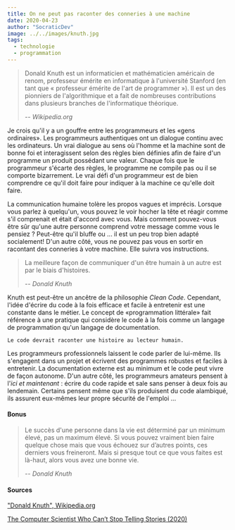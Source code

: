 ```yaml
---
title: On ne peut pas raconter des conneries à une machine
date: 2020-04-23
author: "SocraticDev"
image: ../../images/knuth.jpg
tags:
  - technologie
  - programmation
---
```


 > Donald Knuth est un informaticien et mathématicien américain de renom, professeur émérite en informatique à l'université Stanford (en tant que « professeur émérite de l'art de programmer »). Il est un des pionniers de l'algorithmique et a fait de nombreuses contributions dans plusieurs branches de l'informatique théorique. 
 >
 > -- <cite>Wikipedia.org</cite>

Je crois qu'il y a un gouffre entre les programmeurs et les «gens ordinaires». Les programmeurs authentiques ont un dialogue continu avec les ordinateurs. Un vrai dialogue au sens où l'homme et la machine sont de bonne foi et interagissent selon des règles bien définies afin de faire d'un programme un produit possédant une valeur. Chaque fois que le programmeur s'écarte des règles, le programme ne compile pas ou il se comporte bizarrement. Le vrai défi d'un programmeur est de bien comprendre ce qu'il doit faire pour indiquer à la machine ce qu'elle doit faire.

La communication humaine tolère les propos vagues et imprécis. Lorsque vous parlez à quelqu'un, vous pouvez le voir hocher la tête et réagir comme s'il comprenait et était d'accord avec vous. Mais comment pouvez-vous être sûr qu'une autre personne comprend votre message comme vous le pensiez ? Peut-être qu'il bluffe ou ... il est un peu trop bien adapté socialement! D'un autre côté, vous ne pouvez pas vous en sortir en racontant des conneries à votre machine. Elle suivra vos instructions.

> La meilleure façon de communiquer d'un être humain à un autre est par le biais d'histoires.
>
> -- <cite>Donald Knuth</cite>

Knuth est peut-être un ancêtre de la philosophie _Clean Code_. Cependant, l'idée d'écrire du code à la fois efficace et facile à entretenir est une constante dans le métier. Le concept de «programmation littérale» fait référence à une pratique qui considère le code à la fois comme un langage de programmation qu'un langage de documentation.

``Le code devrait raconter une histoire au lecteur humain.``

Les programmeurs professionnels laissent le code parler de lui-même. Ils s'engagent dans un projet et écrivent des programmes robustes et faciles à entretenir. La documentation externe est au minimum et le code peut vivre de façon autonome. D'un autre côté, les programmeurs amateurs pensent à l'_ici et maintenant_ : écrire du code rapide et sale sans penser à deux fois au lendemain. Certains pensent même que s'ils produisent du code alambiqué, ils assurent eux-mêmes leur propre sécurité de l'emploi ...

#### Bonus

> Le succès d'une personne dans la vie est déterminé par un minimum élevé, pas un maximum élevé. Si vous pouvez vraiment bien faire quelque chose mais que vous échouez sur d’autres points, ces derniers vous freineront. Mais si presque tout ce que vous faites est là-haut, alors vous avez une bonne vie.
> 
> -- <cite>Donald Knuth</cite>

#### Sources

["Donald Knuth", Wikipedia.org](https://fr.wikipedia.org/wiki/Donald_Knuth)

[The Computer Scientist Who Can’t Stop Telling Stories (2020)](https://www.quantamagazine.org/computer-scientist-donald-knuth-cant-stop-telling-stories-20200416/)
